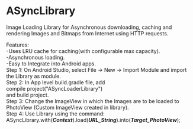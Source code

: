 # ASyncLibrary
Image Loading Library for Asynchronous downloading, caching and rendering Images and Bitmaps from Internet using HTTP requests. 

Features:<br />
-Uses LRU cache for caching(with configurable max capacity).<br />
-Asynchronous loading.<br />
-Easy to Integrate into Android apps.<br />
      Step 1: On Android Studio, select File -> New -> Import Module and import the Library as module.<br />
      Step 2: In App level build.gradle file, add<br />
                compile project("ASyncLoaderLibrary")<br />
                    and build project.<br />
      Step 3: Change the ImageView in which the Images are to be loaded to PhotoView (Custom ImageView created in library).<br />
      Step 4: Use Library using the command:<br />
                  ASyncLibrary.with(***Context***).load(***URL_String***).into(***Target_PhotoView***);<br />
